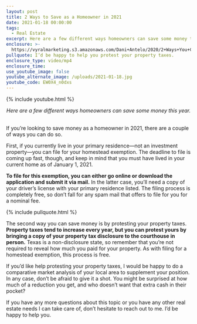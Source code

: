 ```yaml
---
layout: post
title: 2 Ways to Save as a Homeowner in 2021
date: 2021-01-18 00:00:00
tags:
  - Real Estate
excerpt: Here are a few different ways homeowners can save some money this year.
enclosure: >-
  https://vyralmarketing.s3.amazonaws.com/Dani+Antelo/2020/2+Ways+You+Can+Save+Money+as+a+Homeowner+in+2020.mp4
pullquote: I’d be happy to help you protest your property taxes.
enclosure_type: video/mp4
enclosure_time:
use_youtube_image: false
youtube_alternate_image: /uploads/2021-01-18.jpg
youtube_code: EW0X4_n0dxs
---
```


{% include youtube.html %}

<center><em>Here are a few different ways homeowners can save some money this year.</em></center>&nbsp;

If you’re looking to save money as a homeowner in 2021, there are a couple of ways you can do so.&nbsp;

First, if you currently live in your primary residence—not an investment property—you can file for your homestead exemption. The deadline to file is coming up fast, though, and keep in mind that you must have lived in your current home as of January 1, 2021.&nbsp;

**To file for this exemption, you can either go online or download the application and submit it via mail.** In the latter case, you’ll need a copy of your driver’s license with your primary residence listed. The filing process is completely free, so don’t fall for any spam mail that offers to file for you for a nominal fee.

{% include pullquote.html %}

The second way you can save money is by protesting your property taxes. **Property taxes tend to increase every year, but you can protest yours by bringing a copy of your property tax disclosure to the courthouse in person.** Texas is a non-disclosure state, so remember that you’re not required to reveal how much you paid for your property. As with filing for a homestead exemption, this process is free.&nbsp;

If you’d like help protesting your property taxes, I would be happy to do a comparative market analysis of your local area to supplement your position. In any case, don’t be afraid to give it a shot. You might be surprised at how much of a reduction you get, and who doesn’t want that extra cash in their pocket?

If you have any more questions about this topic or you have any other real estate needs I can take care of, don’t hesitate to reach out to me. I’d be happy to help you.
